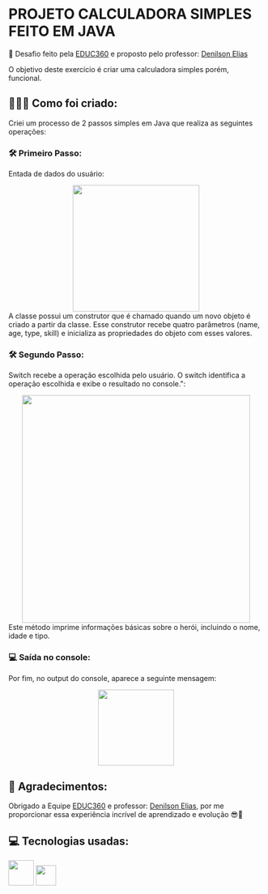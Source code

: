 # PROJETO CALCULADORA SIMPLES FEITO EM JAVA
 📌 Desafio feito pela [EDUC360](https://www.linkedin.com/company/educ360°/) e proposto pelo professor: [Denilson Elias](https://www.linkedin.com/in/denilsonbitit/)

 O objetivo deste exercício é criar uma calculadora simples porém, funcional.
 
 ## 📝👨‍💻 Como foi criado:
Criei um processo de 2 passos simples em Java que realiza as seguintes operações:

###  **🛠️ Primeiro Passo:**
Entada de dados do usuário:
<div align="center">
<img src="https://github.com/EzauLira/projeto-calculadora/assets/149651629/6218bdfc-2d69-436e-a71f-fd2a82d9e294" height="250" />
</div>
A classe possui um construtor que é chamado quando um novo objeto é criado a partir da classe. Esse construtor recebe quatro parâmetros (name, age, type, skill) e inicializa as propriedades do objeto com esses valores.

### **🛠️ Segundo Passo:**
Switch recebe a operação escolhida pelo usuário. O switch identifica a operação escolhida e exibe o resultado no console.":
<div align="center">
<img src="https://github.com/EzauLira/projeto-calculadora/assets/149651629/d27f4af5-4567-4594-86a8-0e1e1a59e0ab" height="450" />
</div>
Este método imprime informações básicas sobre o herói, incluindo o nome, idade e tipo.

### 💻 Saída no console:
Por fim, no output do console, aparece a seguinte mensagem:
<div align="center">
<img src="https://github.com/EzauLira/projeto-calculadora/assets/149651629/61174c05-f279-4a46-a574-d3915a0ac5c6" height="150" />
</div>

## 🤝 Agradecimentos:
Obrigado a Equipe [EDUC360](https://www.linkedin.com/company/educ360°/) e professor: [Denilson Elias](https://www.linkedin.com/in/denilsonbitit/), por me proporcionar essa experiência incrível de aprendizado e evolução 😎🤝

## 💻 Tecnologias usadas: 
<img src="https://cdn.jsdelivr.net/gh/devicons/devicon/icons/java/java-original-wordmark.svg" width="50" height="50" />    <img src="https://github.com/EzauLira/projeto-calculadora/assets/149651629/7987af68-14ef-4c14-8242-e45a6f476582" width="40" height="40" />
